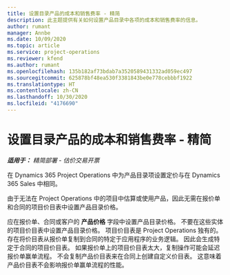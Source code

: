 ```yaml
---
title: 设置目录产品的成本和销售费率 - 精简
description: 此主题提供有关如何设置产品目录中各项的成本和销售费率的信息。
author: rumant
manager: Annbe
ms.date: 10/09/2020
ms.topic: article
ms.service: project-operations
ms.reviewer: kfend
ms.author: rumant
ms.openlocfilehash: 135b182af73bdab7a3520589431332ad059ec497
ms.sourcegitcommit: 625878bf48ea530f3381843be0e778cebbbf1922
ms.translationtype: HT
ms.contentlocale: zh-CN
ms.lasthandoff: 10/30/2020
ms.locfileid: "4176690"
---
```

# <a name="set-up-cost-and-sales-rates-for-catalog-products---lite"></a>设置目录产品的成本和销售费率 - 精简

_**适用于：** 精简部署 - 估价交易开票_


在 Dynamics 365 Project Operations 中为产品目录项设置定价与在 Dynamics 365 Sales 中相同。

由于无法在 Project Operations 中的项目中估算或使用产品，因此无需在报价单和合同的项目价目表中设置产品目录价格。

应在报价单、合同或客户的 **产品价格** 字段中设置产品目录价格。 不要在这些实体的项目价目表中设置产品目录价格。 项目价目表是 Project Operations 独有的。 存在将价目表从报价单复制到合同的特定于应用程序的业务逻辑。 因此会生成特定于合同的项目价目表。 如果报价单上的项目价目表太大，复制操作可能会延迟报价单赢单流程。 不会复制产品价目表来在合同上创建自定义价目表。 这意味着产品价目表不会影响报价单赢单流程的性能。
